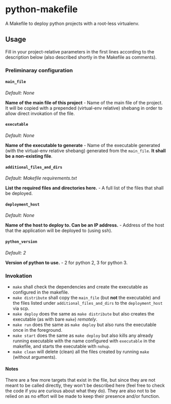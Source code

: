 # python-makefile
A Makefile to deploy python projects with a root-less virtualenv.

## Usage

Fill in your project-relative parameters in the first lines according to the
description below (also described shortly in the Makefile as comments).

### Preliminaray configuration

#### `main_file`
*Default: None*

**Name of the main file of this project** - Name of the main file of the
project. It will be copied with a prepended (virtual-env relative) shebang in
order to allow direct invokation of the file.

#### `executable`
*Default: None*

**Name of the executable to generate** - Name of the executable generated (with
the virtual-env relative shebang) generated from the `main_file`. **It shall be
a non-existing file**.

#### `additional_files_and_dirs`
*Default: Makefile requirements.txt*

**List the required files and directories here.** - A full list of the files
that shall be deployed.

#### `deployment_host`
*Default: None*

**Name of the host to deploy to. Can be an IP address.** - Address of the host
that the application will be deployed to (using ssh).

#### `python_version`
*Default: 2*

**Version of python to use.** - 2 for python 2, 3 for python 3.

### Invokation

- `make` shall check the dependencies and create the executable as configured
	in the makefile.
- `make distribute` shall copy the `main_file` (but **not** the executable) and
	the files listed under `additional_files_and_dirs` to the `deployment_host`
	via scp.
- `make deploy` does the same as `make distribute` but also creates the
	executable (as with bare `make`) *remotely*.
- `make run` does the same as `make deploy` but also runs the executable once
	in the foreground.
- `make start` does the same as `make deploy` but also kills any already
	running executable with the name configured with `executable` in the
	makefile, and starts the executable with `nohup`.
- `make clean` will delete (clean) all the files created by running `make`
	(without arguments).

#### Notes

There are a few more targets that exist in the file, but since they are not
meant to be called directly, they won't be described here (feel free to check
the code if you are curious about what they do). They are also not to be relied
on as no effort will be made to keep their presence and/or function.
